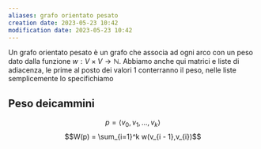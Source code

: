 ```yaml
---
aliases: grafo orientato pesato
creation date: 2023-05-23 10:42
modification date: 2023-05-23 10:42
---
```


Un grafo orientato pesato è un grafo che associa ad ogni arco con un peso dato dalla funzione $w : V \times V \to \mathbb{N}$.
Abbiamo anche qui matrici e liste di adiacenza, le prime al posto dei valori 1 conterranno il peso, nelle liste semplicemente lo specifichiamo

## Peso deicammini
$$p = \left< v_{0}, v_{1}, \dots, v_{k} \right>$$
$$W(p) = \sum_{i=1}^k w(v_{i - 1},v_{i})$$
